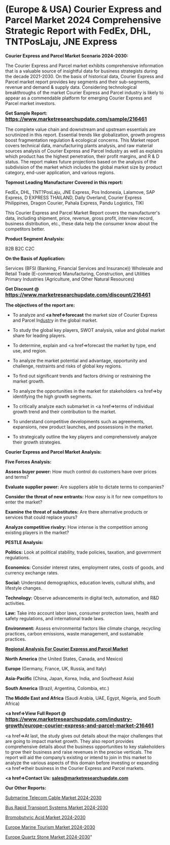 # (Europe & USA) Courier Express and Parcel Market 2024 Comprehensive Strategic Report with FedEx, DHL, TNTPosLaju, JNE Express

<strong>Courier Express and Parcel Market Scenario 2024-2030:</strong>

The Courier Express and Parcel market exhibits comprehensive information that is a valuable source of insightful data for business strategists during the decade 2021-2030. On the basis of historical data, Courier Express and Parcel market report provides key segments and their sub-segments, revenue and demand &amp; supply data. Considering technological breakthroughs of the market Courier Express and Parcel industry is likely to appear as a commendable platform for emerging Courier Express and Parcel market investors.

<strong>Get Sample Report: <a href=https://www.marketresearchupdate.com/sample/216461><font size=3 color=#0000ff>https://www.marketresearchupdate.com/sample/216461</font></a></strong>

The complete value chain and downstream and upstream essentials are scrutinized in this report. Essential trends like globalization, growth progress boost fragmentation regulation &amp; ecological concerns. This Market report covers technical data, manufacturing plants analysis, and raw material sources analysis of Courier Express and Parcel Industry as well as explains which product has the highest penetration, their profit margins, and R & D status. The report makes future projections based on the analysis of the subdivision of the market which includes the global market size by product category, end-user application, and various regions.

<strong>Topmost Leading Manufacturer Covered in this report:</strong>

FedEx, DHL, TNT?PosLaju, JNE Express, Pos Indonesia, Lalamove, SAP Express, D EXPRESS THAILAND, Daily Overland, Courier Express Philippines, Dragon Courier, Pahala Express, Pandu Logistics, TIKI

This Courier Express and Parcel Market Report covers the manufacturer's data, including shipment, price, revenue, gross profit, interview record, business distribution, etc., these data help the consumer know about the competitors better.

<strong>Product Segment Analysis: </strong>

B2B
B2C
C2C

<strong>On the Basis of Application:</strong>

Services (BFSI (Banking, Financial Services and Insurance))
Wholesale and Retail Trade (E-commerce)
Manufacturing, Construction, and Utilities
Primary Industries (Agriculture, and Other Natural Resources)

<strong>Get Discount @ <a href=https://www.marketresearchupdate.com/discount/216461><font size=3 color=#0000ff>https://www.marketresearchupdate.com/discount/216461</font></a></strong>

<strong><b>The objectives of the report are:</b></strong>

- To analyze and <strong><a href=><strong>forecast</strong></a></strong> the market size of Courier Express and Parcel In<a href=ASDF991299>dustr</a>y in the global market.

- To study the global key players, SWOT analysis, value and global market share for leading players.

- To determine, explain and <a href=>forecast</a> the market by type, end use, and region.

- To analyze the market potential and advantage, opportunity and challenge, restraints and risks of global key regions.

- To find out significant trends and factors driving or restraining the market growth.

- To analyze the opportunities in the market for stakeholders <a href=>by</a> identifying the high growth segments.

- To critically analyze each submarket in <a href=>terms</a> of individual growth trend and their contribution to the market.

- To understand competitive developments such as agreements, expansions, new product launches, and possessions in the market.

- To strategically outline the key players and comprehensively analyze their growth strategies.

<strong>Courier Express and Parcel Market Analysis:</strong>

<strong>Five Forces Analysis:</strong>

<strong>Assess buyer power:</strong> How much control do customers have over prices and terms?

<strong>Evaluate supplier power:</strong> Are suppliers able to dictate terms to companies?

<strong>Consider the threat of new entrants:</strong> How easy is it for new competitors to enter the market?

<strong>Examine the threat of substitutes:</strong> Are there alternative products or services that could replace yours?

<strong>Analyze competitive rivalry:</strong> How intense is the competition among existing players in the market?

<strong>PESTLE Analysis:</strong>

<strong>Politics:</strong> Look at political stability, trade policies, taxation, and government regulations.

<strong>Economics:</strong> Consider interest rates, employment rates, costs of goods, and currency exchange rates.

<strong>Social:</strong> Understand demographics, education levels, cultural shifts, and lifestyle changes.

<strong>Technology:</strong> Observe advancements in digital tech, automation, and R&D activities.

<strong>Law:</strong> Take into account labor laws, consumer protection laws, health and safety regulations, and international trade laws.

<strong>Environment:</strong> Assess environmental factors like climate change, recycling practices, carbon emissions, waste management, and sustainable practices.

<strong><u><b>Regional Analysis For Courier Express and Parcel Market</b></u></strong>

<strong><b>North America</b></strong> (the United States, Canada, and Mexico)

<strong><b>Europe </b></strong>(Germany, France, UK, Russia, and Italy)

<strong><b>Asia-Pacific</b></strong> (China, Japan, Korea, India, and Southeast Asia)

<strong><b>South America</b></strong> (Brazil, Argentina, Colombia, etc.)

<strong><b>The Middle East and Africa</b></strong> (Saudi Arabia, UAE, Egypt, Nigeria, and South Africa)

<strong><a href=>View Full Report</a> @ <a href=https://www.marketresearchupdate.com/industry-growth/europe-courier-express-and-parcel-market-216461><font size=3 color=#0000ff>https://www.marketresearchupdate.com/industry-growth/europe-courier-express-and-parcel-market-216461</font></a></strong>

<a href=>At last,</a> the study gives out details about the major challenges that are going to impact market growth. They also report provides comprehensive details about the business opportunities to key stakeholders to grow their business and raise revenues in the precise verticals. The report will aid the company’s existing or intend to join in this market to analyze the various aspects of this domain before investing or expanding <a href=>their</a> business in the Courier Express and Parcel markets.

<strong><a href=>Contact Us:</a></strong>
<strong>sales@marketresearchupdate.com</strong>

<strong>Our Other Reports:</strong>

<a href=https://www.linkedin.com/pulse/submarine-telecom-cable-market-202-what-factors>Submarine Telecom Cable Market 2024-2030</a>

<a href=https://www.linkedin.com/pulse/bus-rapid-transport-systems-market-size-trends>Bus Rapid Transport Systems Market 2024-2030</a>

<a href=https://www.linkedin.com/pulse/bromobutyric-acid-market-analysis-segment-region-growth>Bromobutyric Acid Market 2024-2030</a>

<a href=https://www.linkedin.com/pulse/europe-marine-tourism-market-2023-pointing-qohxf/>Europe Marine Tourism Market 2024-2030</a>

<a href=https://www.linkedin.com/pulse/europe-quartz-stone-market-research-xjgqf/>Europe Quartz Stone Market 2024-2030</a>"
